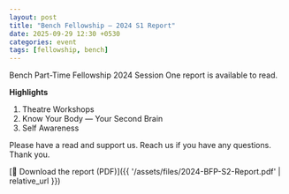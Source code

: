 ```yaml
---
layout: post
title: "Bench Fellowship — 2024 S1 Report"
date: 2025-09-29 12:30 +0530
categories: event
tags: [fellowship, bench]
---
```


Bench Part-Time Fellowship 2024 Session One report is available to read.

**Highlights**
1. Theatre Workshops  
2. Know Your Body — Your Second Brain  
3. Self Awareness

Please have a read and support us. Reach us if you have any questions. Thank you.

[📄 Download the report (PDF)]({{ '/assets/files/2024-BFP-S2-Report.pdf' | relative_url }})
